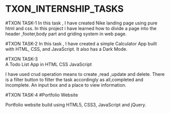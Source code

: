 # TXON_INTERNSHIP_TASKS
#TXON TASK-1 
In this task , I have created Nike landing page using pure html and css. In this project i have learned how to divide a page into the header ,footer,body part and griding system in web page.

#TXON TASK-2 
In this task , I have created a simple Calculator App built with HTML, CSS, and JavaScript. It also has a Dark Mode.

#TXON TASK-3  
A Todo List App in HTML CSS JavaScript

I have used crud operation means to create ,read ,update and delete.
There is a filter button to filter the task accordingly as all,completed and incomplete.
An input box and a place to view information.

#TXON TASK-4
#Portfolio Website

Portfolio website build using HTML5, CSS3, JavaScript and jQuery.

